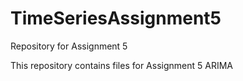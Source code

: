 # TimeSeriesAssignment5
Repository for Assignment 5

This repository contains files for Assignment 5 ARIMA
